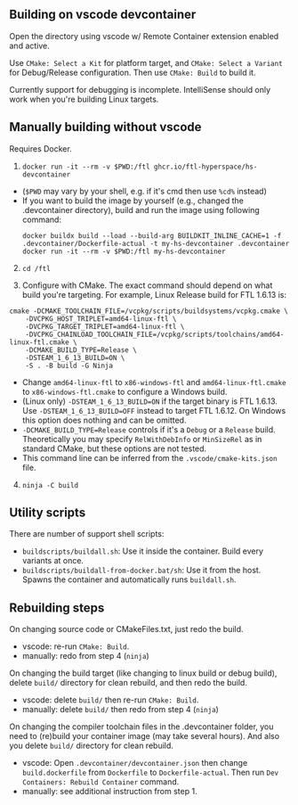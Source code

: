 ## Building on vscode devcontainer 

Open the directory using vscode w/ Remote Container extension enabled and active.

Use `CMake: Select a Kit` for platform target, and `CMake: Select a Variant` for Debug/Release configuration.
Then use `CMake: Build` to build it.

Currently support for debugging is incomplete. IntelliSense should only work when you're building Linux targets.

## Manually building without vscode

Requires Docker.

1. `docker run -it --rm -v $PWD:/ftl ghcr.io/ftl-hyperspace/hs-devcontainer`
  * (`$PWD` may vary by your shell, e.g. if it's cmd then use `%cd%` instead)
  * If you want to build the image by yourself (e.g., changed the .devcontainer directory),
    build and run the image using following command:
    ```
    docker buildx build --load --build-arg BUILDKIT_INLINE_CACHE=1 -f .devcontainer/Dockerfile-actual -t my-hs-devcontainer .devcontainer
    docker run -it --rm -v $PWD:/ftl my-hs-devcontainer
    ```

2. `cd /ftl`

3. Configure with CMake. The exact command should depend on what build you're targeting. For example, Linux Release build for FTL 1.6.13 is:
```
cmake -DCMAKE_TOOLCHAIN_FILE=/vcpkg/scripts/buildsystems/vcpkg.cmake \
    -DVCPKG_HOST_TRIPLET=amd64-linux-ftl \
    -DVCPKG_TARGET_TRIPLET=amd64-linux-ftl \
    -DVCPKG_CHAINLOAD_TOOLCHAIN_FILE=/vcpkg/scripts/toolchains/amd64-linux-ftl.cmake \
    -DCMAKE_BUILD_TYPE=Release \
    -DSTEAM_1_6_13_BUILD=ON \
    -S . -B build -G Ninja
```
  * Change `amd64-linux-ftl` to `x86-windows-ftl` and `amd64-linux-ftl.cmake` to `x86-windows-ftl.cmake` to configure a Windows build.
  * (Linux only) `-DSTEAM_1_6_13_BUILD=ON` if the target binary is FTL 1.6.13. Use `-DSTEAM_1_6_13_BUILD=OFF` instead to target FTL 1.6.12. On Windows this option does nothing and can be omitted.
  * `-DCMAKE_BUILD_TYPE=Release` controls if it's a `Debug` or a `Release` build. Theoretically you may specify `RelWithDebInfo` or `MinSizeRel` as in standard CMake, but these options are not tested.
  * This command line can be inferred from the `.vscode/cmake-kits.json` file.

4. `ninja -C build`

## Utility scripts

There are number of support shell scripts:
* `buildscripts/buildall.sh`: Use it inside the container. Build every variants at once.
* `buildscripts/buildall-from-docker.bat/sh`: Use it from the host. Spawns the container and automatically runs `buildall.sh`.

## Rebuilding steps

On changing source code or CMakeFiles.txt, just redo the build.
* vscode: re-run `CMake: Build`.
* manually: redo from step 4 (`ninja`)

On changing the build target (like changing to linux build or debug build), delete `build/` directory for clean rebuild, and then redo the build.
* vscode: delete `build/` then re-run `CMake: Build`.
* manually: delete `build/` then redo from step 4 (`ninja`)

On changing the compiler toolchain files in the .devcontainer folder, you need to (re)build your container image (may take several hours). And also you delete `build/` directory for clean rebuild.
* vscode: Open `.devcontainer/devcontainer.json` then change `build.dockerfile` from `Dockerfile` to `Dockerfile-actual`. Then run `Dev Containers: Rebuild Container` command.
* manually: see additional instruction from step 1.
